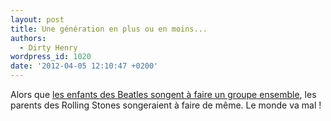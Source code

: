 ```yaml
---
layout: post
title: Une génération en plus ou en moins...
authors:
  - Dirty Henry
wordpress_id: 1020
date: '2012-04-05 12:10:47 +0200'
---
```

Alors que [les enfants des Beatles songent à faire un groupe ensemble](http://www.nme.com/news/the-beatles/63039), les parents des Rolling Stones songeraient à faire de même. Le monde va mal !
